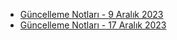 
- [Güncelleme Notları - 9 Aralık 2023](/notes/update-2023-12-09.md)
- [Güncelleme Notları - 17 Aralık 2023](/notes/update-2023-12-17.md)
